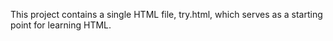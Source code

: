 This project contains a single HTML file, try.html, which serves as a starting point for learning HTML.
